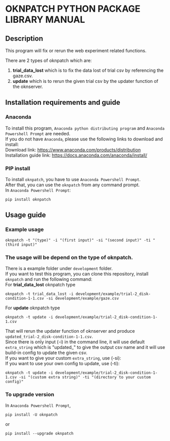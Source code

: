 # OKNPATCH PYTHON PACKAGE LIBRARY MANUAL
## Description
This program will fix or rerun the web experiment related functions.

There are 2 types of oknpatch which are:
1.  **trial_data_lost** which is to fix the data lost of trial csv by referencing the gaze.csv.  
2.  **update** which is to rerun the given trial csv by the updater function of the oknserver.  

## Installation requirements and guide
### Anaconda
To install this program, `Anaconda python distributing program` and `Anaconda Powershell Prompt` are needed.  
If you do not have `Anaconda`, please use the following links to download and install:  
Download link: https://www.anaconda.com/products/distribution  
Installation guide link: https://docs.anaconda.com/anaconda/install/  
### PIP install
To install `oknpatch`, you have to use `Anaconda Powershell Prompt`.  
After that, you can use the `oknpatch` from any command prompt.  
In `Anaconda Powershell Prompt`:
```
pip install oknpatch
```  
## Usage guide
### Example usage
```
oknpatch -t "(type)" -i "(first input)" -si "(second input)" -ti "(third input)"
```
### The usage will be depend on the type of oknpatch. 
There is a example folder under `development` folder.  
If you want to test this program, you can clone this repository, install `oknpatch` and run the following command:  
For **trial_data_lost** oknpatch type  
```
oknpatch -t trial_data_lost -i development/example/trial-2_disk-condition-1-1.csv -si development/example/gaze.csv
```
For **update** oknpatch type  
```
oknpatch -t update -i development/example/trial-2_disk-condition-1-1.csv
```
That will rerun the updater function of oknserver and produce `updated_trial-2_disk-condition-1-1.csv`.  
Since there is only input (-i) in the command line, it will use default `extra_string` which is "updated_" to give the output csv name and it will use build-in config to update the given csv.  
If you want to give your custom `extra_string`, use (-si):  
If you want to use your own config to update, use (-ti):
```
oknpatch -t update -i development/example/trial-2_disk-condition-1-1.csv -si "(custom extra string)" -ti "(directory to your custom config)"
```
### To upgrade version  
In `Anaconda Powershell Prompt`,
```
pip install -U oknpatch
```
or
```
pip install --upgrade oknpatch
```
